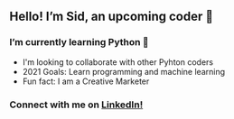 ## Hello! I’m **Sid**, an upcoming coder :dizzy:

### I’m currently learning Python :snake:
- I'm looking to collaborate with other Pyhton coders 
- 2021 Goals: Learn programming and machine learning
- Fun fact: I am a Creative Marketer 

### Connect with me on [LinkedIn!](linkedin.com/in/siddheshgarg)

<!---
siddheshgarg/siddheshgarg is a ✨ special ✨ repository because its `README.md` (this file) appears on your GitHub profile.
You can click the Preview link to take a look at your changes.
--->
